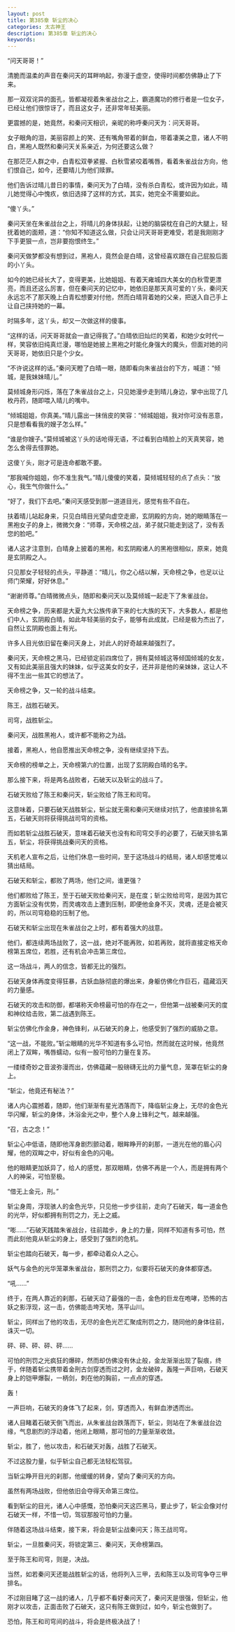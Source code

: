 ```yaml
---
layout: post
title: 第385章 斩尘的决心
categories: 太古神王
description: 第385章 斩尘的决心
keywords:
---
```


“问天哥哥！”

清脆而温柔的声音在秦问天的耳畔响起，弥漫于虚空，使得时间都仿佛静止了下来。

那一双双诧异的面孔，皆都凝视着朱雀战台之上，霸道魔功的修行者是一位女子，已经让他们很惊讶了，而且这女子，还非常年轻美丽。

更震撼的是，她竟然，和秦问天相识，亲昵的称呼秦问天为：问天哥哥。

女子眼角的泪，美丽容颜上的笑、还有嘴角带着的鲜血，带着凄美之意，诸人不明白，黑袍人既然和秦问天关系亲近，为何还要这么做？

在那茫茫人群之中，白青松双拳紧握、白秋雪紧咬着嘴唇，看着朱雀战台方向，他们恨自己，如今，还要晴儿为他们赎罪。

他们告诉过晴儿昔日的事情，秦问天为了白晴，没有杀白青松，或许因为如此，晴儿她觉得心中愧疚，依旧选择了这样的方式，其实，她完全不需要如此。

“傻丫头。”

秦问天坐在朱雀战台之上，将晴儿的身体扶起，让她的脑袋枕在自己的大腿上，轻抚着她的面颊，道：“你知不知道这么做，只会让问天哥哥更难受，若是我刚刚才下手更狠一点，岂非要抱恨终生。”

秦问天做梦都没有想到过，黑袍人，竟然会是白晴，这曾经喜欢跟在自己屁股后面的小丫头。

如今的她已经长大了，变得更美，比她姐姐、有着天雍城四大美女的白秋雪更漂亮，而且还这么厉害，但在秦问天的记忆中，她依旧是那天真可爱的丫头，秦问天永远忘不了那天晚上白青松想要对付他，然而白晴背着她的父亲，把送入自己手上让自己挟持她的一幕。

时隔多年，这丫头，却又一次做这样的傻事。

“这样的话，问天哥哥就会一直记得我了。”白晴依旧灿烂的笑着，和她少女时代一样，笑容依旧纯真烂漫，哪怕是她披上黑袍之时能化身强大的魔头，但面对她的问天哥哥，她依旧只是个少女。

“不许说这样的话。”秦问天瞪了白晴一眼，随即看向朱雀战台的下方，喊道：“倾城，是我妹妹晴儿。”

莫倾城身形闪烁，落在了朱雀战台之上，只见她漫步走到晴儿身边，掌中出现了几枚丹药，随即喂入晴儿的嘴中。

“倾城姐姐，你真美。”晴儿露出一抹俏皮的笑容：“倾城姐姐，我对你可没有恶意，只是想看看我的嫂子怎么样。”

“谁是你嫂子。”莫倾城被这丫头的话呛得无语，不过看到白晴脸上的天真笑容，她怎么舍得去怪罪她。

这傻丫头，刚才可是连命都敢不要。

“那我喊你姐姐，你不准生我气。”晴儿傻傻的笑着，莫倾城轻轻的点了点头：“放心，我生气你做什么。”

“好了，我们下去吧。”秦问天感受到那一道道目光，感觉有些不自在。

扶着晴儿站起身来，只见白晴目光望向虚空走廊，玄阴殿的方向，她的眼睛落在一黑袍女子的身上，微微欠身：“师尊，天命榜之战，弟子就只能走到这了，没有丢您的脸吧。”

诸人这才注意到，白晴身上披着的黑袍，和玄阴殿诸人的黑袍很相似，原来，她竟是玄阴殿之人。

只见那女子轻轻的点头，平静道：“晴儿，你之心结以解，天命榜之争，也足以让师门荣耀，好好休息。”

“谢谢师尊。”白晴微微点头，随即和秦问天以及莫倾城一起走下了朱雀战台。

天命榜之争，历来都是大夏九大公族传承下来的七大族的天下，大多数人，都是他们中人，玄阴殿白晴，如此年轻美丽的女子，能够有此成就，已经是极为杰出了，自然让玄阴殿也面上有光。

许多人目光依旧留在秦问天身上，对此人的好奇越来越强烈了。

秦问天，天命榜之黑马，已经锁定前四席位了，拥有莫倾城这等倾国倾城的女友，又有如此美丽且强大的妹妹，似乎这美女的女子，还并非是他的亲妹妹，这让人不得不生出一些其它的想法了。

天命榜之争，又一轮的战斗结束。

陈王，战胜石破天。

司穹，战胜斩尘。

秦问天，战胜黑袍人，或许都不能称之为战。

接着，黑袍人，他自愿推出天命榜之争，没有继续坚持下去。

天命榜的榜单之上，天命榜第六的位置，出现了玄阴殿白晴的名字。

那么接下来，将是两名战败者，石破天以及斩尘的战斗了。

石破天败给了陈王和秦问天，斩尘败给了陈王和司穹。

这意味着，只要石破天战胜斩尘，斩尘就无需和秦问天继续对抗了，他直接排名第五，石破天则将获得挑战司穹的资格。

而如若斩尘战胜石破天，意味着石破天也没有和司穹交手的必要了，石破天排名第五，斩尘，将获得挑战秦问天的资格。

天机老人宣布之后，让他们休息一些时间，至于这场战斗的结局，诸人却感觉难以猜出结局。

石破天和斩尘，都败了两场，他们之间，谁更强？

他们都败给了陈王，至于石破天败给秦问天，是在度；斩尘败给司穹，是因为其它方面斩尘没有优势，而灵魂攻击上遭到压制，即便他金身不灭，灵魂，还是会被灭的，所以司穹稳稳的压制了他。

石破天和斩尘出现在朱雀战台之上时，都有着强大的战意。

他们，都连续两场战败了，这一战，绝对不能再败，如若再败，就将直接定格天命榜第五席位，若胜，还有机会冲击第三席位。

这一场战斗，两人的信念，皆都无比的强烈。

石破天身体再度变得狂暴，古妖血脉彻底的爆出来，身躯仿佛化作巨石，蕴藏滔天的力量感。

石破天的攻击和防御，都堪称天命榜最可怕的存在之一，但他第一战被秦问天的度和神纹给击败，第二战遇到陈王。

斩尘仿佛化作金身，神色锋利，从石破天的身上，他感受到了强烈的威胁之意。

“这一战，不能败。”斩尘眼睛的光华不知道有多么可怕，然而就在这时候，他竟然闭上了双眸，嘴唇蠕动，似有一股可怕的力量在复苏。

一缕缕奇妙之音波弥漫而出，仿佛蕴藏一股磅礴无比的力量气息，笼罩在斩尘的身上。

“斩尘，他竟还有秘法？”

诸人内心震撼着，随即，他们渐渐有星光洒落而下，降临斩尘身上，无尽的金色光华闪耀，斩尘的身体，沐浴金光之中，整个人身上锋利之气，越来越强。

“召，古之念！”

斩尘心中低语，随即他浑身剧烈颤动着，眼眸睁开的刹那，一道光在他的眉心闪耀，他的双眸之中，好似有金色的闪电。

他的眼睛更加妖异了，给人的感觉，那双眼睛，仿佛不再是一个人，而是拥有两个人的神采，可怕至极。

“借无上金元，刑。”

斩尘身周，浮现骇人的金色光华，只见他一步步往前，走向了石破天，每一道金色的光华，好似都拥有刑罚之力，无上之威。

“嘭……”石破天践踏朱雀战台，往前踏步，身上的力量，同样不知道有多可怕，然而此刻他竟从斩尘的身上，感受到了强烈的危机。

斩尘也踏向石破天，每一步，都牵动着众人之心。

妖气与金色的光华笼罩朱雀战台，那刑罚之力，似要将石破天的身体都穿透。

“吼……”

终于，在两人靠近的刹那，石破天动了最强的一击，金色的巨龙在咆哮，恐怖的古妖之影浮现，这一击，仿佛能击垮天地，荡平山川。

斩尘，同样出了他的攻击，无尽的金色光芒汇聚成刑罚之力，随同他的身体往前，诛灭一切。

砰、砰、砰、砰、砰……

可怕的刑罚之光疯狂的爆碎，然而却仿佛没有休止般，金龙渐渐出现了裂痕，终于，伴随着斩尘携带着金刑古剑穿透而过之时，金龙破碎，轰隆一声巨响，石破天身上的铠甲爆裂，一柄剑，刺在他的胸前，一点点的穿透。

轰！

一声巨响，石破天的身体飞了起来，剑，穿透而入，有鲜血渗透而出。

诸人目睹着石破天倒飞而出，从朱雀战台跌落而下，斩尘，则站在了朱雀战台边缘，气息剧烈的浮动着，他闭上眼睛，那可怕的力量渐渐收敛。

斩尘，胜了，他以攻击，和石破天对轰，战胜了石破天。

不过这股力量，似乎斩尘自己都无法轻松驾驭。

当斩尘睁开目光的刹那，他缓缓的转身，望向了秦问天的方向。

虽然有两场战败，但他依旧会夺得天命第三席位。

看到斩尘的目光，诸人心中感慨，恐怕秦问天这匹黑马，要止步了，斩尘会像对付石破天一样，不惜一切，驾驭那股可怕的力量。

伴随着这场战斗结束，接下来，将会是斩尘战秦问天；陈王战司穹。

斩尘，一旦胜秦问天，将锁定第三、秦问天，天命榜第四。

至于陈王和司穹，则是，决战。

当然，如若秦问天还能战胜斩尘的话，他将列入三甲，去和陈王以及司穹争夺三甲排名。

不过刚目睹了这一战的诸人，几乎都不看好秦问天了，秦问天是很强，但斩尘，他刚才以攻击，正面击败了石破天，这只有陈王做到过，如今，斩尘也做到了。

恐怕，陈王和司穹间的战斗，将会是终极决战了！
